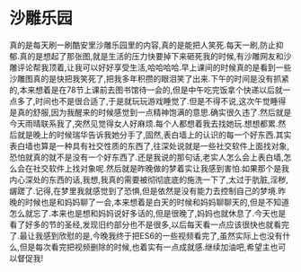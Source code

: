 # 沙雕乐园

真的是每天刷一刷酷安里沙雕乐园里的内容,真的是能把人笑死.每天一刷,防止抑郁.真的是想起了那张图,就是生活的压力快要掉下来砸死我的时候,有沙雕网友和沙雕评论帮我顶着,让我可以好好享受生活,哈哈哈哈.早上课间的时候真的是看到一些沙雕图真的是快把我笑死了,把我多年积攒的眼泪笑了出来.下午的时间是没有抓紧的,本来想着是在78节上课前去图书馆待一会的,但是中午吃完饭拿个快递以后就一点多了,时间也不是很合适了,于是就玩玩游戏睡觉了.但是不得不说,这次午觉睡得是真的舒服,因为我醒来的时候感觉到一点精神饱满的意思.确实很久违了.然后就是今天雨晴联系我了,突然见觉得女人好麻烦.每个人都想着我去找她玩.想想都累.然后就是晚上的时候瑞华告诉我她分手了,固然,表白墙上的认识的每一个好东西.其实表白墙也算是一种具有社交性质的东西了,往深处说就是一些社交软件上面找对象,恐怕就真的就不是没有一个好东西了.还是我说的那句话,老实人怎么会上表白墙,怎么会在社交软件上找对象呢.然后就是昨晚做的梦着实让我感到害怕.如果那个是我内心深处的东西的话,我想,我真的需要被彻彻底底的施洗一下了,太过于肮脏,淫秽,龌蹉了.记得,在梦里我就感觉到了恐惧,但是依然是没有能力去控制自己的梦境.昨晚的时候也是和妈妈聊了一会,本来想着是白天的时候和妈妈聊聊天的,但是不知道怎么就忘了.本来也是想和妈妈说好多话的,但是很晚了,妈妈也就休息了.今天也是看了好多的节的圣经,发现旧约部分也不是很多,以后每天看一点应该很快也就看完了.最让我感到欣慰的是,今晚我终于把ES6的一些视频看完了,虽然实际上也没有什么,但是每次看完把视频删除的时候,也着实有一点成就感.继续加油吧,希望主也可以督促我!
